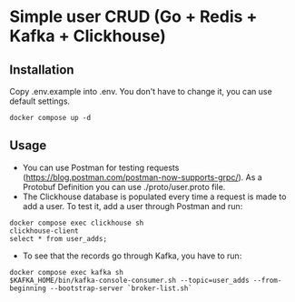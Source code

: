 # Simple user CRUD (Go + Redis + Kafka + Clickhouse)

## Installation
Copy .env.example into .env. You don't have to change it, you can use default settings.
```
docker compose up -d
```

## Usage
- You can use Postman for testing requests (https://blog.postman.com/postman-now-supports-grpc/).
As a Protobuf Definition you can use ./proto/user.proto file.
- The Clickhouse database is populated every time a request is made to add a user. To test it, add a user through Postman and run:
```
docker compose exec clickhouse sh
clickhouse-client
select * from user_adds;
```
- To see that the records go through Kafka, you have to run:
```
docker compose exec kafka sh
$KAFKA_HOME/bin/kafka-console-consumer.sh --topic=user_adds --from-beginning --bootstrap-server `broker-list.sh`
```
